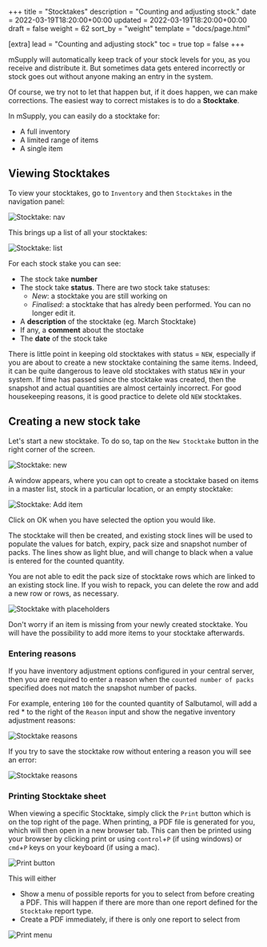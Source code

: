 +++
title = "Stocktakes"
description = "Counting and adjusting stock."
date = 2022-03-19T18:20:00+00:00
updated = 2022-03-19T18:20:00+00:00
draft = false
weight = 62
sort_by = "weight"
template = "docs/page.html"

[extra]
lead = "Counting and adjusting stock"
toc = true
top = false
+++

mSupply will automatically keep track of your stock levels for you, as you receive and distribute it. But sometimes data gets entered incorrectly or stock goes out without anyone making an entry in the system. 

Of course, we try not to let that happen but, if it does happen, we can make corrections. The easiest way to correct mistakes is to do a **Stocktake**. 

In mSupply, you can easily do a stocktake for: 
* A full inventory
* A limited range of items
* A single item

## Viewing Stocktakes

To view your stocktakes, go to `Inventory` and then `Stocktakes` in the navigation panel: 

![Stocktake: nav](/docs/inventory/images/stocktake_gotost.png)

This brings up a list of all your stocktakes: 

![Stocktake: list](/docs/inventory/images/stocktake_stocktakelist.png)

For each stock stake you can see:
* The stock take **number**
* The stock take **status**. There are two stock take statuses: 
    * *New*: a stocktake you are still working on
    * *Finalised*: a stocktake that has alredy been performed. You can no longer edit it.  
* A **description** of the stocktake (eg. March Stocktake)
* If any, a **comment** about the stoctake
* The **date** of the stock take

<div class="warning">
There is little point in keeping old stocktakes with status = <code>NEW</code>, especially if you are about to create a new stocktake containing the same items. Indeed, it can be quite dangerous to leave old stocktakes with status <code>NEW</code> in your system. If time has passed since the stocktake was created, then the snapshot and actual quantities are almost certainly incorrect. For good housekeeping reasons, it is good practice to delete old <code>NEW</code> stocktakes.
</div>

## Creating a new stock take

Let's start a new stocktake. To do so, tap on the `New Stocktake` button in the right corner of the screen. 

![Stocktake: new](/docs/inventory/images/stocktake_newstocktake.png)

A window appears, where you can opt to create a stocktake based on items in a master list, stock in a particular location, or an empty stocktake:

![Stocktake: Add item](/docs/inventory/images/stocktake_additem2.png)


Click on OK when you have selected the option you would like. 

The stocktake will then be created, and existing stock lines will be used to populate the values for batch, expiry, pack size and snapshot number of packs. The lines show as light blue, and will change to black when a value is entered for the counted quantity.

<div class="note">You are not able to edit the pack size of stocktake rows which are linked to an existing stock line. If you wish to repack, you can delete the row and add a new row or rows, as necessary.</div>

![Stocktake with placeholders](/docs/inventory/images/stocktake-placeholders.png)

<div class="tip">
Don't worry if an item is missing from your newly created stocktake. You will have the possibility to add more items to your stocktake afterwards. 
</div>

### Entering reasons

If you have inventory adjustment options configured in your central server, then you are required to enter a reason when the `counted number of packs` specified does not match the snapshot number of packs. 

For example, entering `100` for the counted quantity of Salbutamol, will add a red * to the right of the `Reason` input and show the negative inventory adjustment reasons:

![Stocktake reasons](/docs/inventory/images/stocktake_reasons.png)

If you try to save the stocktake row without entering a reason you will see an error:

![Stocktake reasons](/docs/inventory/images/stocktake_reasons_error.png)

### Printing Stocktake sheet

When viewing a specific Stocktake, simply click the `Print` button which is on the top right of the page.
When printing, a PDF file is generated for you, which will then open in a new browser tab. This can then be printed using your browser by clicking print or using `control`+`P` (if using windows) or `cmd`+`P` keys on your keyboard (if using a mac).

![Print button](/docs/introduction/images/print_button.png)

This will either
* Show a menu of possible reports for you to select from before creating a PDF. This will happen if there are more than one report defined for the `Stocktake` report type.
* Create a PDF immediately, if there is only one report to select from

![Print menu](/docs/distribution/images/os_print_menu.png)